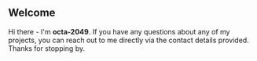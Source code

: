 ## Welcome

Hi there - I'm **octa-2049**. If you have any questions about any of my projects, you can reach out to me directly via the contact details provided. Thanks for stopping by.

